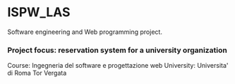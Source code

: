 # ISPW_LAS
Software engineering and Web programming project.

### Project focus: reservation system for a university organization
Course: Ingegneria del software e progettazione web
University: Universita' di Roma Tor Vergata
